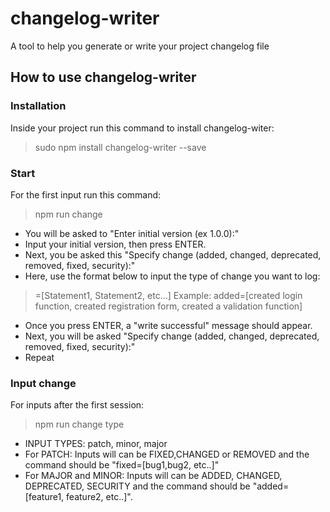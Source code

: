 # changelog-writer
A tool to help you generate or write your project changelog file

## How to use changelog-writer
### Installation
Inside your project run this command to install changelog-witer:
> sudo npm install changelog-writer --save 

### Start
For the first input run this command:
> npm run change
* You will be asked to "Enter initial version (ex 1.0.0):"
* Input your initial version, then press ENTER.
* Next, you be asked this "Specify change (added, changed, deprecated, removed, fixed, security):"
* Here, use the format below to input the type of change you want to log:
> <CHANGE TYPE>=[Statement1, Statement2, etc...]
  Example:
> added=[created login function, created registration form, created a validation function]
* Once you press ENTER, a "write successful" message should appear.
* Next, you will be asked "Specify change (added, changed, deprecated, removed, fixed, security):"
* Repeat

### Input change
For inputs after the first session:
> npm run change type <SPECIFY INPUT TYPE>
* INPUT TYPES: patch, minor, major
* For PATCH: Inputs will can be FIXED,CHANGED or REMOVED and the command should be "fixed=[bug1,bug2, etc..]"
* For MAJOR and MINOR: Inputs will can be ADDED, CHANGED, DEPRECATED, SECURITY and the command should be "added=[feature1, feature2, etc..]".  
